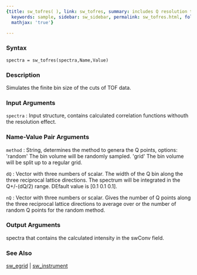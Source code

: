```yaml
---
{title: sw_tofres( ), link: sw_tofres, summary: includes Q resolution to the spectrum,
  keywords: sample, sidebar: sw_sidebar, permalink: sw_tofres.html, folder: swfiles,
  mathjax: 'true'}

---
```


### Syntax

`spectra = sw_tofres(spectra,Name,Value)`

### Description

Simulates the finite bin size of the cuts of TOF data.
 

### Input Arguments

`spectra`
: Input structure, contains calculated correlation functions
  withouth the resolution effect.

### Name-Value Pair Arguments

`method`
: String, determines the method to genera the Q points, options:
      'random'    The bin volume will be randomly sampled.
      'grid'      The bin volume will be split up to a regular
                  grid.

`dQ`
: Vector with three numbers of scalar. The width of the Q bin
  along the three reciprocal lattice directions. The spectrum
  will be integrated in the Q+/-(dQ/2) range. DEfault value is
  [0.1 0.1 0.1].

`nQ`
: Vector with three numbers or scalar. Gives the number of Q
  points along the three reciprocal lattice directions to average
  over or the number of random Q points for the random method.

### Output Arguments

spectra that contains the calculated intensity in the swConv field.

### See Also

[sw_egrid](sw_egrid.html) \| [sw_instrument](sw_instrument.html)

